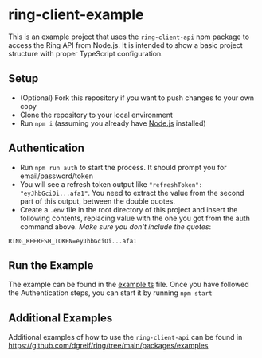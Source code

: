 # ring-client-example

This is an example project that uses the `ring-client-api` npm package to access the Ring API from Node.js. It is intended to show a basic project structure with proper TypeScript configuration.

## Setup

- (Optional) Fork this repository if you want to push changes to your own copy
- Clone the repository to your local environment
- Run `npm i` (assuming you already have [Node.js](https://nodejs.org/) installed)

## Authentication

- Run `npm run auth` to start the process. It should prompt you for email/password/token
- You will see a refresh token output like `"refreshToken": "eyJhbGciOi...afa1"`. You need to extract the value from the second part of this output, between the double quotes.
- Create a `.env` file in the root directory of this project and insert the following contents, replacing value with the one you got from the auth command above. _Make sure you don't include the quotes_:

```text
RING_REFRESH_TOKEN=eyJhbGciOi...afa1
```

## Run the Example

The example can be found in the [example.ts](./example.ts) file. Once you have followed the Authentication steps, you can start it by running `npm start`

## Additional Examples

Additional examples of how to use the `ring-client-api` can be found in <https://github.com/dgreif/ring/tree/main/packages/examples>
